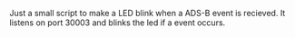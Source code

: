 Just a small script to make a LED blink when a ADS-B event is recieved.
It listens on port 30003 and blinks the led if a event occurs.


